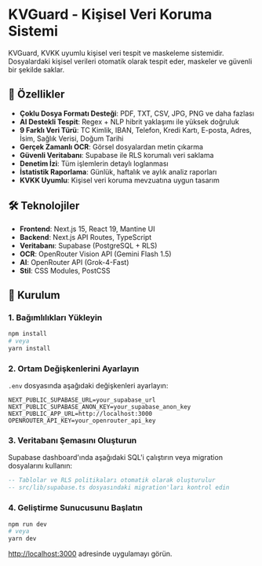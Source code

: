 # KVGuard - Kişisel Veri Koruma Sistemi

KVGuard, KVKK uyumlu kişisel veri tespit ve maskeleme sistemidir. Dosyalardaki kişisel verileri otomatik olarak tespit eder, maskeler ve güvenli bir şekilde saklar.

## 🚀 Özellikler

- **Çoklu Dosya Formatı Desteği**: PDF, TXT, CSV, JPG, PNG ve daha fazlası
- **AI Destekli Tespit**: Regex + NLP hibrit yaklaşımı ile yüksek doğruluk
- **9 Farklı Veri Türü**: TC Kimlik, IBAN, Telefon, Kredi Kartı, E-posta, Adres, İsim, Sağlık Verisi, Doğum Tarihi
- **Gerçek Zamanlı OCR**: Görsel dosyalardan metin çıkarma
- **Güvenli Veritabanı**: Supabase ile RLS korumalı veri saklama
- **Denetim İzi**: Tüm işlemlerin detaylı loglanması
- **İstatistik Raporlama**: Günlük, haftalık ve aylık analiz raporları
- **KVKK Uyumlu**: Kişisel veri koruma mevzuatına uygun tasarım

## 🛠 Teknolojiler

- **Frontend**: Next.js 15, React 19, Mantine UI
- **Backend**: Next.js API Routes, TypeScript
- **Veritabanı**: Supabase (PostgreSQL + RLS)
- **OCR**: OpenRouter Vision API (Gemini Flash 1.5)
- **AI**: OpenRouter API (Grok-4-Fast)
- **Stil**: CSS Modules, PostCSS

## 🔧 Kurulum

### 1. Bağımlılıkları Yükleyin

```bash
npm install
# veya
yarn install
```

### 2. Ortam Değişkenlerini Ayarlayın

`.env` dosyasında aşağıdaki değişkenleri ayarlayın:

```env
NEXT_PUBLIC_SUPABASE_URL=your_supabase_url
NEXT_PUBLIC_SUPABASE_ANON_KEY=your_supabase_anon_key
NEXT_PUBLIC_APP_URL=http://localhost:3000
OPENROUTER_API_KEY=your_openrouter_api_key
```

### 3. Veritabanı Şemasını Oluşturun

Supabase dashboard'ında aşağıdaki SQL'i çalıştırın veya migration dosyalarını kullanın:

```sql
-- Tablolar ve RLS politikaları otomatik olarak oluşturulur
-- src/lib/supabase.ts dosyasındaki migration'ları kontrol edin
```

### 4. Geliştirme Sunucusunu Başlatın

```bash
npm run dev
# veya
yarn dev
```

[http://localhost:3000](http://localhost:3000) adresinde uygulamayı görün.